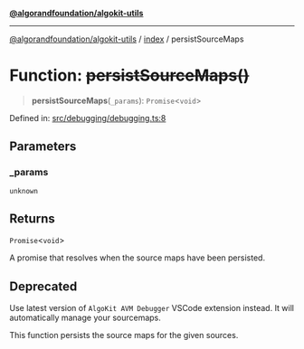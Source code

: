 [**@algorandfoundation/algokit-utils**](../../README.md)

***

[@algorandfoundation/algokit-utils](../../README.md) / [index](../README.md) / persistSourceMaps

# Function: ~~persistSourceMaps()~~

> **persistSourceMaps**(`_params`): `Promise`\<`void`\>

Defined in: [src/debugging/debugging.ts:8](https://github.com/algorandfoundation/algokit-utils-ts/blob/main/src/debugging/debugging.ts#L8)

## Parameters

### \_params

`unknown`

## Returns

`Promise`\<`void`\>

A promise that resolves when the source maps have been persisted.

## Deprecated

Use latest version of `AlgoKit AVM Debugger` VSCode extension instead. It will automatically manage your sourcemaps.

This function persists the source maps for the given sources.
